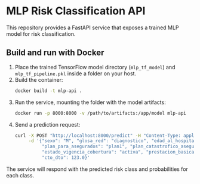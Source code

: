 # MLP Risk Classification API

This repository provides a FastAPI service that exposes a trained MLP model for
risk classification.

## Build and run with Docker

1. Place the trained TensorFlow model directory (`mlp_tf_model`) and
   `mlp_tf_pipeline.pkl` inside a folder on your host.
2. Build the container:
   ```bash
   docker build -t mlp-api .
   ```
3. Run the service, mounting the folder with the model artifacts:
   ```bash
   docker run -p 8000:8000 -v /path/to/artifacts:/app/model mlp-api
   ```
4. Send a prediction request:
   ```bash
   curl -X POST "http://localhost:8000/predict" -H "Content-Type: application/json" \
        -d '{"sexo": "M", "glosa_red": "diagnostico", "edad_al_hospitalizarse": 40,
             "plan_para_asegurados": "plan1", "plan_catastrofico_asegurado": "no",
             "estado_vigencia_cobertura": "activa", "prestacion_basica": "si",
             "cto_dto": 123.0}'
   ```

The service will respond with the predicted risk class and probabilities for
each class.
